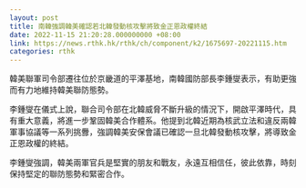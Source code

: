 ```yaml
---
layout: post
title: 南韓強調韓美確認若北韓發動核攻擊將致金正恩政權終結
date: 2022-11-15 21:20:28.000000000 +08:00
link: https://news.rthk.hk/rthk/ch/component/k2/1675697-20221115.htm
categories: rthk
---
```


韓美聯軍司令部遷往位於京畿道的平澤基地，南韓國防部長李鍾燮表示，有助更強而有力地維持韓美聯防態勢。

李鍾燮在儀式上說，聯合司令部在北韓威脅不斷升級的情況下，開啟平澤時代，具有重大意義，將進一步鞏固韓美合作體系。他提到北韓近期為核武立法和違反兩韓軍事協議等一系列挑釁，強調韓美安保會議已確認一旦北韓發動核攻擊，將導致金正恩政權的終結。

李鍾燮強調，韓美兩軍官兵是堅實的朋友和戰友，永遠互相信任，彼此依靠，時刻保持堅定的聯防態勢和緊密合作。
